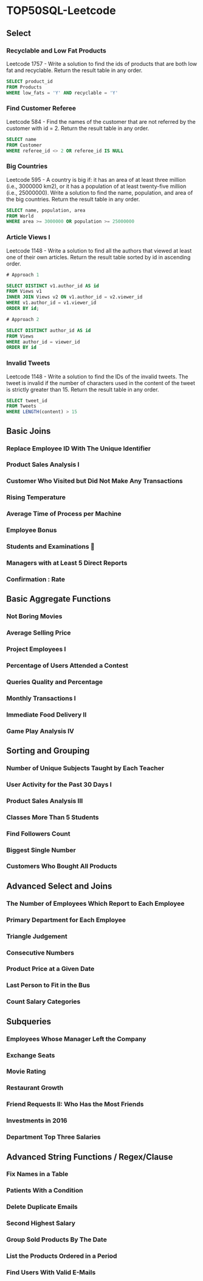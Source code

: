 # TOP50SQL-Leetcode


## Select 

###  Recyclable and Low Fat Products 

Leetcode 1757 - Write a solution to find the ids of products that are both low fat and recyclable. Return the result table in any order.

```sql
SELECT product_id
FROM Products
WHERE low_fats = 'Y' AND recyclable = 'Y' 
```
###  Find Customer Referee 

Leetcode 584 - Find the names of the customer that are not referred by the customer with id = 2. Return the result table in any order.

```sql
SELECT name 
FROM Customer 
WHERE referee_id <> 2 OR referee_id IS NULL 
```

###  Big Countries 

Leetcode 595 - A country is big if: it has an area of at least three million (i.e., 3000000 km2), or it has a population of at least twenty-five million (i.e., 25000000). Write a solution to find the name, population, and area of the big countries. Return the result table in any order.

```sql
SELECT name, population, area 
FROM World 
WHERE area >= 3000000 OR population >= 25000000 
```

###  Article Views I 

Leetcode 1148 - Write a solution to find all the authors that viewed at least one of their own articles. Return the result table sorted by id in ascending order.

```sql
# Approach 1

SELECT DISTINCT v1.author_id AS id
FROM Views v1
INNER JOIN Views v2 ON v1.author_id = v2.viewer_id
WHERE v1.author_id = v1.viewer_id
ORDER BY id;

# Approach 2

SELECT DISTINCT author_id AS id
FROM Views
WHERE author_id = viewer_id
ORDER BY id  
```

###  Invalid Tweets 

Leetcode 1148 - Write a solution to find the IDs of the invalid tweets. The tweet is invalid if the number of characters used in the content of the tweet is strictly greater than 15. Return the result table in any order.

```sql
SELECT tweet_id
FROM Tweets
WHERE LENGTH(content) > 15 
```

## Basic Joins 

###  Replace Employee ID With The Unique Identifier 
###  Product Sales Analysis I 
###  Customer Who Visited but Did Not Make Any Transactions 
###  Rising Temperature 
###  Average Time of Process per Machine 
###  Employee Bonus 
###  Students and Examinations 🔸 
###  Managers with at Least 5 Direct Reports 
###  Confirmation : Rate 

## Basic Aggregate Functions 

###  Not Boring Movies 
###  Average Selling Price 
###  Project Employees I 
###  Percentage of Users Attended a Contest 
###  Queries Quality and Percentage 
###  Monthly Transactions I 
###  Immediate Food Delivery Il 
###  Game Play Analysis IV 

## Sorting and Grouping 

###  Number of Unique Subjects Taught by Each Teacher 
###  User Activity for the Past 30 Days I 
###  Product Sales Analysis III 
###  Classes More Than 5 Students  
###  Find Followers Count 
###  Biggest Single Number 
###  Customers Who Bought All Products 

## Advanced Select and Joins 

###  The Number of Employees Which Report to Each Employee 
###  Primary Department for Each Employee 
###  Triangle Judgement 
###  Consecutive Numbers 
###  Product Price at a Given Date 
###  Last Person to Fit in the Bus 
###  Count Salary Categories 

## Subqueries 

###  Employees Whose Manager Left the Company  
###  Exchange Seats 
###  Movie Rating
###  Restaurant Growth 
###  Friend Requests II: Who Has the Most Friends 
###  Investments in 2016 
###  Department Top Three Salaries 

## Advanced String Functions / Regex/Clause 

###  Fix Names in a Table 
###  Patients With a Condition 
###  Delete Duplicate Emails 
###  Second Highest Salary 
###  Group Sold Products By The Date 
###  List the Products Ordered in a Period 
###  Find Users With Valid E-Mails 
